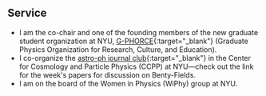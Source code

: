 ## <a name="service"></a>Service

<!--<div class="icon-list">-->
- I am the co-chair and one of the founding members of the new graduate student organization at NYU, [G-PHORCE](https://physics.nyu.edu/gphorce/){:target="\_blank"} (Graduate Physics Organization for Research, Culture, and Education).
- I co-organize the [astro-ph journal club](https://www.benty-fields.com/manage_jc?groupid=273){:target="\_blank"} in the Center for Cosmology and Particle Physics (CCPP) at NYU—check out the link for the week's papers for discussion on Benty-Fields.
- I am on the board of the Women in Physics (WiPhy) group at NYU.

<!---Leave blank line at bottom! Otherwise things mess up--->
